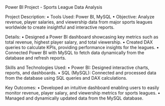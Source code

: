 Power BI Project - Sports League Data Analysis

Project Description:
•	Tools Used: Power BI, MySQL
•	Objective: Analyze revenue, player salaries, and viewership data from major sports leagues worldwide to create insightful and interactive reports.

Details:
•	Designed a Power BI dashboard showcasing key metrics such as total revenue, highest player salary, and total viewership.
•	Created DAX queries to calculate KPIs, providing performance insights for the leagues.
•	Connected Power BI with MySQL to fetch data dynamically from the database and refresh reports.

Skills and Technologies Used:
•	Power BI: Designed interactive charts, reports, and dashboards.
•	SQL (MySQL): Connected and processed data from the database using SQL queries and DAX calculations.

Key Outcomes:
•	Developed an intuitive dashboard enabling users to easily monitor revenue, player salary, and viewership metrics for sports leagues.
•	Managed and dynamically updated data from the MySQL database.
